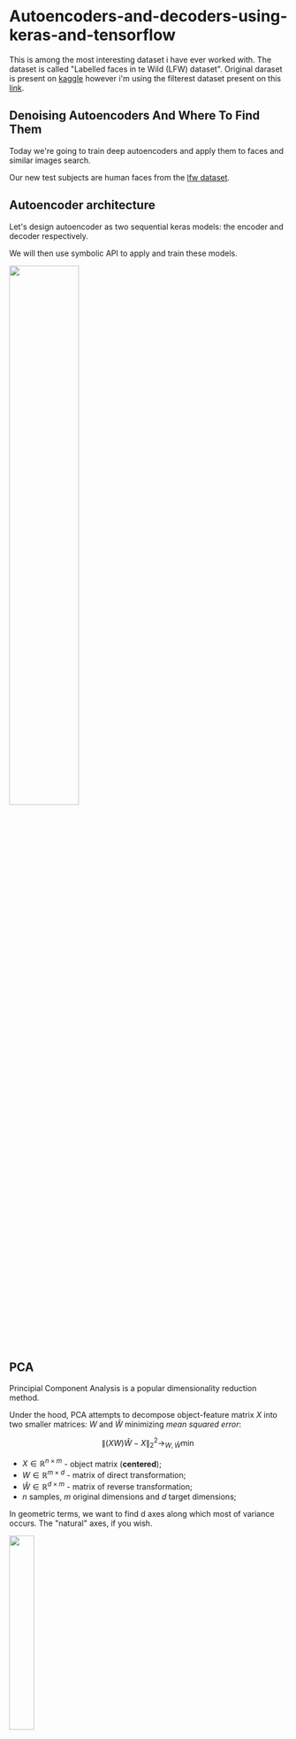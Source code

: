 # Autoencoders-and-decoders-using-keras-and-tensorflow

This is among the most interesting dataset i have ever worked with. The dataset is called "Labelled faces in te Wild (LFW) dataset". Original daraset is present on [kaggle](https://www.kaggle.com/jessicali9530/lfw-dataset) however i'm using the filterest dataset present on this [link](http://vis-www.cs.umass.edu/lfw/).

## Denoising Autoencoders And Where To Find Them

Today we're going to train deep autoencoders and apply them to faces and similar images search.

Our new test subjects are human faces from the [lfw dataset](http://vis-www.cs.umass.edu/lfw/).

## Autoencoder architecture

Let's design autoencoder as two sequential keras models: the encoder and decoder respectively.

We will then use symbolic API to apply and train these models.

<img src="https://upload.wikimedia.org/wikipedia/commons/thumb/2/28/Autoencoder_structure.png/350px-Autoencoder_structure.png" style="width:50%">


## PCA

Principial Component Analysis is a popular dimensionality reduction method. 

Under the hood, PCA attempts to decompose object-feature matrix $X$ into two smaller matrices: $W$ and $\hat W$ minimizing _mean squared error_:

$$\|(X W) \hat{W} - X\|^2_2 \to_{W, \hat{W}} \min$$
- $X \in \mathbb{R}^{n \times m}$ - object matrix (**centered**);
- $W \in \mathbb{R}^{m \times d}$ - matrix of direct transformation;
- $\hat{W} \in \mathbb{R}^{d \times m}$ - matrix of reverse transformation;
- $n$ samples, $m$ original dimensions and $d$ target dimensions;

In geometric terms, we want to find d axes along which most of variance occurs. The "natural" axes, if you wish.

<img src="https://upload.wikimedia.org/wikipedia/commons/9/90/PCA_fish.png" style="width:30%">


PCA can also be seen as a special case of an autoencoder.

* __Encoder__: X -> Dense(d units) -> code
* __Decoder__: code -> Dense(m units) -> X

Where Dense is a fully-connected layer with linear activaton:   $f(X) = W \cdot X + \vec b $


Note: the bias term in those layers is responsible for "centering" the matrix i.e. substracting mean.



# Going deeper: convolutional autoencoder

PCA is neat but surely we can do better. This time we want you to build a deep convolutional autoencoder by... stacking more layers.

## Encoder

The **encoder** part is pretty standard, we stack convolutional and pooling layers and finish with a dense layer to get the representation of desirable size (`code_size`).

I recommend to use `activation='relu'` for all convolutional and dense layers.

I recommend to repeat (conv, pool) 4 times with kernel size (3, 3), `padding='same'` and the following numbers of output channels: `32, 64, 128, 256`.

Remember to flatten (`L.Flatten()`) output before adding the last dense layer!

## Decoder

For **decoder** we will use so-called "transpose convolution". 

Traditional convolutional layer takes a patch of an image and produces a number (patch -> number). In "transpose convolution" we want to take a number and produce a patch of an image (number -> patch). We need this layer to "undo" convolutions in encoder. 
Here's how "transpose convolution" works:
<img src="https://www.researchgate.net/profile/Amit_Kumar180/publication/315817224/figure/fig2/AS:480641256038401@1491605213810/A-simplified-version-of-the-convolution-tree-with-deconvolution-branches.png" style="width:60%">

Our decoder starts with a dense layer to "undo" the last layer of encoder. Remember to reshape its output to "undo" `L.Flatten()` in encoder.

Now we're ready to undo (conv, pool) pairs. For this we need to stack 4 `L.Conv2DTranspose` layers with the following numbers of output channels: `128, 64, 32, 3`. Each of these layers will learn to "undo" (conv, pool) pair in encoder. For the last `L.Conv2DTranspose` layer use `activation=None` because that is our final image.


## Denoising Autoencoder

Let's now turn our model into a denoising autoencoder:
<img src="https://www.cs.umd.edu/~zwicker/projectpages/DenoisingAutoencoderPriors-Arxiv17-teaser.jpg" style="width:40%">

We'll keep the model architecture, but change the way it is trained. In particular, we'll corrupt its input data randomly with noise before each epoch.

There are many strategies to introduce noise: adding gaussian white noise, occluding with random black rectangles, etc. We will add gaussian white noise.



## Image retrieval with autoencoders

First thing we can do is image retrieval aka image search. We will give it an image and find similar images in latent space:

To speed up retrieval process, one should use Locality Sensitive Hashing on top of encoded vectors. This [technique](https://erikbern.com/2015/07/04/benchmark-of-approximate-nearest-neighbor-libraries.html) can narrow down the potential nearest neighbours of our image in latent space (encoder code). We will caclulate nearest neighbours in brute force way for simplicity.


Enjoy !!
